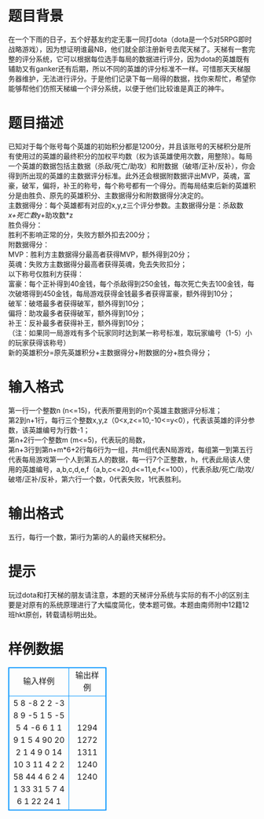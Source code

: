 # 

 
 # 题目背景 
在一个下雨的日子，五个好基友约定无事一同打dota（dota是一个5对5RPG即时战略游戏），因为想证明谁最NB，他们就全部注册新号去爬天梯了。天梯有一套完整的评分系统，它可以根据每位选手每局的数据进行评分，因为dota的英雄既有辅助又有ganker还有后期，所以不同的英雄的评分标准不一样。可惜那天天梯服务器维护，无法进行评分。于是他们记录下每一局得的数据，找你来帮忙，希望你能够帮他们仿照天梯编一个评分系统，以便于他们比较谁是真正的神牛。 

 
 # 题目描述 
已知对于每个账号每个英雄的初始积分都是1200分，并且该账号的天梯积分是所有使用过的英雄的最终积分的加权平均数（权为该英雄使用次数，用整除）。每局一个英雄的数据包括主数据（杀敌/死亡/助攻）和附数据（破塔/正补/反补），你会得到所出现的英雄的主数据评分标准。此外还会根据附数据评出MVP，英魂，富豪，破军，偏将，补王的称号，每个称号都有一个得分。而每局结束后新的英雄积分是由胜负、原先的英雄积分、主数据得分和附数据得分决定的。<BR>主数据得分：每个英雄都有对应的x,y,z三个评分参数。主数据得分是：杀敌数*x+死亡数*y+助攻数*z<BR>胜负得分：<BR>胜利不影响正常的分，失败方额外扣去200分；<BR>附数据得分：<BR>MVP：胜利方主数据得分最高者获得MVP，额外得到20分；<BR>英魂：失败方主数据得分最高者获得英魂，免去失败扣分；<BR>以下称号仅胜利方获得：<BR>富豪：每个正补得到40金钱，每个杀敌得到250金钱，每次死亡失去100金钱，每次破塔得到450金钱，每局游戏获得金钱最多者获得富豪，额外得到10分；<BR>破军：破塔最多者获得破军，额外得到10分；<BR>偏将：助攻最多者获得破军，额外得到10分；<BR>补王：反补最多者获得补王，额外得到10分；<BR>（注：如果同一局游戏有多个玩家同时达到某一称号标准，取玩家编号（1-5）小的玩家获得该称号）<BR>新的英雄积分=原先英雄积分+主数据得分+附数据的分+胜负得分；<BR> 

 
 # 输入格式 
第一行一个整数n&nbsp;(n&lt;=15)，代表所要用到的n个英雄主数据评分标准；<BR>第2到n+1行，每行三个整数x,y,z（0&lt;x,z&lt;=10,-10&lt;=y&lt;0），代表该英雄的评分参数，该英雄编号为行数-1；<BR>第n+2行一个整数m&nbsp;(m&lt;=5)，代表玩的局数，<BR>第n+3行到第n+m*6+2行每6行为一组，共m组代表N局游戏，每组第一到第五行代表每局游戏第一个人到第五人的数据，每一行7个正整数，h，代表此局该人使用的英雄编号，a,b,c,d,e,f（a,b,c&lt;=20,d&lt;=11,e,f&lt;=100），代表杀敌/死亡/助攻/破塔/正补/反补，第六行一个数，0代表失败，1代表胜利。<BR> 

 
 # 输出格式 
五行，每行一个数，第i行为第i的人的最终天梯积分。 

 
 # 提示 
玩过dota和打天梯的朋友请注意，本题的天梯评分系统与实际的有不小的区别主要是对原有的系统原理进行了大幅度简化，使本题可做。本题由南师附中12籍12班hkt原创，转载请标明出处。 
# 样例数据
<style>
        table,table tr th, table tr td { border:1px solid #0094ff; }
        table { width: 200px; min-height: 25px; line-height: 25px; text-align: center; border-collapse: collapse;}   
    </style>
<table>
	<tr>
		<td>输入样例</td>
		<td>输出样例</td>
	</tr>
<tr><td>5
8 -8 2
2 -3 8
9 -5 1
5 -5 5
4 -6 6
1
1 9 1 5 4 90 20
2 1 4 9 0 14 10 
3 11 4 2 2 58 44
4 6 2 4 1 33 31
5 7 4 6 1 22 24
1
</td><td>1294
1272
1311
1240
1240
</td></tr></table>
